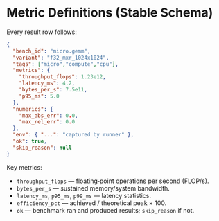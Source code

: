 
# Metric Definitions (Stable Schema)

Every result row follows:
```json
{
  "bench_id": "micro.gemm",
  "variant": "f32_mxr_1024x1024",
  "tags": ["micro","compute","cpu"],
  "metrics": {
    "throughput_flops": 1.23e12,
    "latency_ms": 4.2,
    "bytes_per_s": 7.5e11,
    "p95_ms": 5.0
  },
  "numerics": {
    "max_abs_err": 0.0,
    "max_rel_err": 0.0
  },
  "env": { "...": "captured by runner" },
  "ok": true,
  "skip_reason": null
}
```

Key metrics:
- `throughput_flops` — floating‑point operations per second (FLOP/s).
- `bytes_per_s` — sustained memory/system bandwidth.
- `latency_ms`, `p95_ms`, `p99_ms` — latency statistics.
- `efficiency_pct` — achieved / theoretical peak × 100.
- `ok` — benchmark ran and produced results; `skip_reason` if not.
